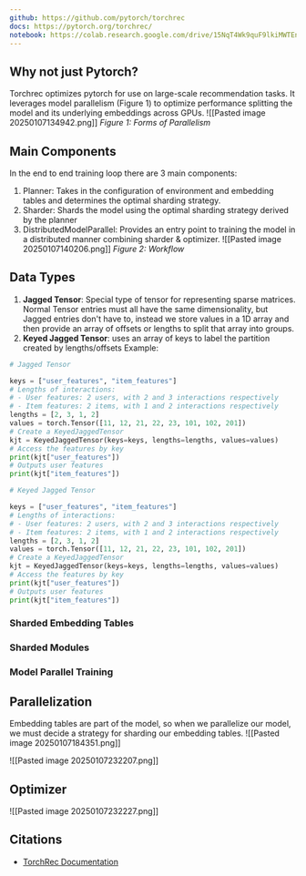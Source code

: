 ```yaml
---
github: https://github.com/pytorch/torchrec
docs: https://pytorch.org/torchrec/
notebook: https://colab.research.google.com/drive/15NqT4Wk9quF9lkiMWTEnLtccBpD0xGhV#scrollTo=Iz_GZDp_oQ19
---
```

## Why not just Pytorch?

Torchrec optimizes pytorch for use on large-scale recommendation tasks. It leverages model parallelism (Figure 1) to optimize performance splitting the model and its underlying embeddings across GPUs.
![[Pasted image 20250107134942.png]]
*Figure 1: Forms of Parallelism*

## Main Components
In the end to end training loop there are 3 main components:
1. Planner: Takes in the configuration of environment and embedding tables and determines the optimal sharding strategy.
2. Sharder: Shards the model using the optimal sharding strategy derived by the planner
3. DistributedModelParallel: Provides an entry point to training the model in a distributed manner combining sharder & optimizer. ![[Pasted image 20250107140206.png]]
*Figure 2: Workflow*
## Data Types
1. **Jagged Tensor**: Special type of tensor for representing sparse matrices. Normal Tensor entries must all have the same dimensionality, but Jagged entries don't have to, instead we store values in a 1D array and then provide an array of offsets or lengths to split that array into groups. 
2. **Keyed Jagged Tensor**: uses an array of keys to label the partition created by lengths/offsets
Example:
```python
# Jagged Tensor

keys = ["user_features", "item_features"]
# Lengths of interactions:
# - User features: 2 users, with 2 and 3 interactions respectively
# - Item features: 2 items, with 1 and 2 interactions respectively
lengths = [2, 3, 1, 2]
values = torch.Tensor([11, 12, 21, 22, 23, 101, 102, 201])
# Create a KeyedJaggedTensor
kjt = KeyedJaggedTensor(keys=keys, lengths=lengths, values=values)
# Access the features by key
print(kjt["user_features"])
# Outputs user features
print(kjt["item_features"])

# Keyed Jagged Tensor

keys = ["user_features", "item_features"]
# Lengths of interactions:
# - User features: 2 users, with 2 and 3 interactions respectively
# - Item features: 2 items, with 1 and 2 interactions respectively
lengths = [2, 3, 1, 2]
values = torch.Tensor([11, 12, 21, 22, 23, 101, 102, 201])
# Create a KeyedJaggedTensor
kjt = KeyedJaggedTensor(keys=keys, lengths=lengths, values=values)
# Access the features by key
print(kjt["user_features"])
# Outputs user features
print(kjt["item_features"])
```

### Sharded Embedding Tables

### Sharded Modules

### Model Parallel Training

## Parallelization
Embedding tables are part of the model, so when we parallelize our model, we must decide a strategy for sharding our embedding tables.
![[Pasted image 20250107184351.png]]

![[Pasted image 20250107232207.png]]

## Optimizer
![[Pasted image 20250107232227.png]]

## Citations
- [TorchRec Documentation](https://pytorch.org/torchrec/)
